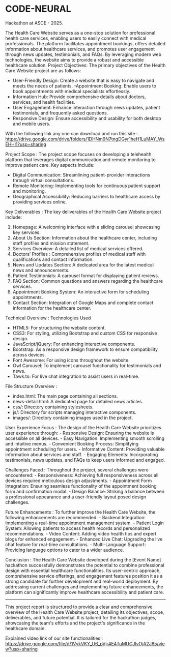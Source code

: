 # CODE-NEURAL
Hackathon at ASCE - 2025.


The Health Care Website serves as a one-stop solution for professional health care services, enabling users to easily connect with medical professionals. The platform facilitates appointment bookings, offers detailed information about healthcare services, and promotes user engagement through news updates, testimonials, and FAQs. By leveraging modern web technologies, the website aims to provide a robust and accessible healthcare solution. 
Project Objectives:
The primary objectives of the Health Care Website project are as follows:
- User-Friendly Design: Create a website that is easy to navigate and meets the needs of patients.
-Appointment Booking: Enable users to book appointments with medical specialists effortlessly.
- Information Hub: Provide comprehensive details about doctors, services, and health facilities.
- User Engagement: Enhance interaction through news updates, patient testimonials, and frequently asked questions.
- Responsive Design: Ensure accessibility and usability for both desktop and mobile users.


With the following link any one can download and run this site :
https://drive.google.com/drive/folders/1DHNm9N7tngDGyr1heH1LuMAY_WsEHHl1?usp=sharing


Project Scope :
The project scope focuses on developing a telehealth platform that leverages digital communication and remote monitoring to improve patient care. Key aspects include:
- Digital Communication: Streamlining patient-provider interactions through virtual consultations.
- Remote Monitoring: Implementing tools for continuous patient support and monitoring.
- Geographical Accessibility: Reducing barriers to healthcare access by providing services online.

Key Deliverables :
The key deliverables of the Health Care Website project include:
1. Homepage: A welcoming interface with a sliding carousel showcasing key services.
2. About Us Section: Information about the healthcare center, including staff profiles and mission statement.
3. Services Overview: A detailed list of medical services offered.
4. Doctors’ Profiles : Comprehensive profiles of medical staff with qualifications and contact information.
5. News and Updates Section: A dedicated area for the latest medical news and announcements.
6. Patient Testimonials: A carousel format for displaying patient reviews.
7. FAQ Section: Common questions and answers regarding the healthcare services.
8. Appointment Booking System: An interactive form for scheduling appointments.
9. Contact Section: Integration of Google Maps and complete contact information for the healthcare center.

Technical Overview :
 Technologies Used
  - HTML5: For structuring the website content.
  - CSS3: For styling, utilizing Bootstrap and custom CSS for responsive design.
  - JavaScript/jQuery: For enhancing interactive components.
  - Bootstrap: As a responsive design framework to ensure compatibility across devices.
  - Font Awesome: For using icons throughout the website.
  - Owl Carousel: To implement carousel functionality for testimonials and news.
  - Tawk.to: For live chat integration to assist users in real-time.


File Structure Overview :
- index.html: The main page containing all sections.
- news-detail.html: A dedicated page for detailed news articles.
- css/: Directory containing stylesheets.
- js/: Directory for scripts managing interactive components.
- images/: Directory containing images used in the project.

User Experience Focus :
  The design of the Health Care Website prioritizes user experience through:
    - Responsive Design: Ensuring the website is accessible on all devices.
    - Easy Navigation: Implementing smooth scrolling and intuitive menus.
    - Convenient Booking Process: Simplifying appointment scheduling for users.
    - Informative Content: Providing valuable information about services and staff.
    - Engaging Elements: Incorporating testimonials, news updates, and FAQs to keep users informed and engaged.

Challenges Faced :
  Throughout the project, several challenges were encountered:
    - Responsiveness: Achieving full responsiveness across all devices required meticulous design adjustments.
    - Appointment Form Integration: Ensuring seamless functionality of the appointment booking form and confirmation modal.
    - Design Balance: Striking a balance between a professional appearance and a user-friendly layout posed design challenges.

Future Enhancements :
  To further improve the Health Care Website, the following enhancements are recommended:
    - Backend Integration: Implementing a real-time appointment management system.
    - Patient Login System: Allowing patients to access health records and personalized recommendations.
    - Video Content: Adding video health tips and expert blogs for enhanced engagement.
    - Enhanced Live Chat: Upgrading the live chat feature for real-time consultations.
    - Multi-Language Support: Providing language options to cater to a wider audience.

Conclusion :
  The Health Care Website developed during the [Event Name] hackathon successfully demonstrates the potential to combine professional design with essential healthcare functionalities. Its user-centric approach, 
  comprehensive service offerings, and engagement features position it as a strong candidate for further development and real-world deployment. By addressing current challenges and implementing future 
  enhancements, the platform can significantly improve healthcare accessibility and patient care.

---------------------------------------------------------------------------------------------------------------------------------------------------------------------------------------------------------------------

This project report is structured to provide a clear and comprehensive overview of the Health Care Website project, detailing its objectives, scope, deliverables, and future potential. It is tailored for the hackathon judges, showcasing the team's efforts and the project's significance in the healthcare domain.


Explained video link of our site functionalities :
https://drive.google.com/file/d/1VykVKY_U6_pVjr4E4TuMUCJIvOjA2J85/view?usp=sharing

